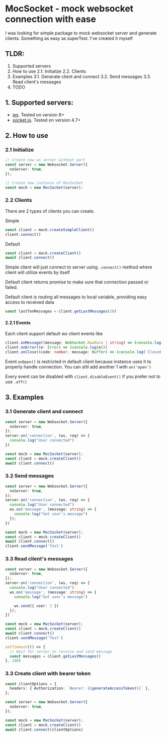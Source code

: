 # MocSocket - mock websocket connection with ease

I was looking for simple package to mock websocket server and generate clients. Something as easy as superTest. I've
created it myself

## TLDR:

1. Supported servers
2. How to use
   2.1. Initialize
   2.2. Clients
3. Examples
   3.1. Generate client and connect
   3.2. Send messages
   3.3. Read client's messages
4. TODO

## 1. Supported servers:

- [ws](https://www.npmjs.com/package/ws). Tested on version 8+
- [socket.io](https://www.npmjs.com/package/socket.io). Tested on version 4.7+

## 2. How to use

### 2.1 Initialize

```typescript
// Create new ws server without port
const server = new Websocket.Server({
  noServer: true,
});

// Create new instance of MocSocket
const mock = new MocSocket(server);
```

### 2.2 Clients

There are 2 types of clients you can create.

Simple

```typescript
const client = mock.createSimpleClient()
client.connect()
```

Default

```typescript
const client = mock.createClient()
await client.connect()
```

Simple client will just connect to server using `.connect()` method where client will utilize events by itself

Default client returns promise to make sure that connection passed or failed.

Default client is routing all messages to local variable, providing easy access to received data

```typescript
const lastTenMessages = client.getLastMessages(10)
```

#### 2.2.1 Events

Each client support default ws client events like

```typescript
client.onMessage((message: WebSocket.RawData | string) => (console.log(JSON.stringify(message))))
client.onError((e: Error) => (console.log(e)))
client.onClose((code: number, message: Buffer) => (console.log(`Closed with code ${code} `, message)))
```

Event `onOpen()` is restricted in default client because instance uses it to properly handle connection. You can
still add another 1 with `on('open')`

Every event can be disabled with `client.disableEvent()` if you prefer not to use `.off()`

## 3. Examples

### 3.1 Generate client and connect

```typescript
const server = new Websocket.Server({
  noServer: true,
});
server.on('connection', (ws, req) => {
  console.log("User connected")
})

const mock = new MocSocket(server);
const client = mock.createClient()
await client.connect()
```

### 3.2 Send messages

```typescript
const server = new Websocket.Server({
  noServer: true,
});
server.on('connection', (ws, req) => {
  console.log("User connected")
  ws.on('message', (message: string) => {
    console.log("Got user's message")
  });
})

const mock = new MocSocket(server);
const client = mock.createClient()
await client.connect()
client.sendMessage('Test')
```

### 3.3 Read client's messages

```typescript
const server = new Websocket.Server({
  noServer: true,
});
server.on('connection', (ws, req) => {
  console.log("User connected")
  ws.on('message', (message: string) => {
    console.log("Got user's message")

    ws.send({ user: 2 })
  });
})

const mock = new MocSocket(server);
const client = mock.createClient()
await client.connect()
client.sendMessage('Test')

setTimeout(() => {
  // Wait for server to receive and send message
  const messages = client.getLastMessages()
}, 100)
```

### 3.3 Create client with bearer token

```typescript
const clientOptions = {
  headers: { Authorization: `Bearer: ${generateAccessToken()}` },
};

const server = new Websocket.Server({
  noServer: true,
});

const mock = new MocSocket(server);
const client = mock.createClient()
await client.connect(clientOptions)
```
